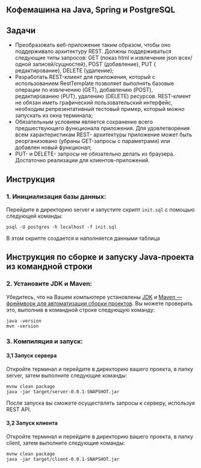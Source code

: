 
## Кофемашина на Java, Spring и PostgreSQL

## Задачи

- Преобразовать веб-приложение таким образом, чтобы оно поддерживало архитектуру REST. Должны поддерживаться следующие
  типы запросов: GET (показ html и извлечение json всех/одной записей/сущностей), POST (добавление), PUT (
  редактирование), DELETE (удаление);
- Разработать REST-клиент для приложения, который с использованием RestTemplate позволяет выполнять базовые операции по
  извлечению (GET), добавлению (POST), редактированию (PUT), удалению (DELETE) ресурсов. REST-клиент не обязан иметь
  графический пользовательский интерфейс, необходим репрезентативный тестовый пример, который можно запускать из окна
  терминала;
- Обязательным условием является сохранение всего предшествующего функционала приложения. Для удовлетворения всем
  характеристикам REST- архитектуры приложение может быть реорганизовано (убраны GET-запросы с параметрами) или добавлен
  новый функционал;
- PUT- и DELETE- запросы не обязательно делать из браузера. Достаточно реализации для клиентов-приложений.


## Инструкция 
### 1. Инициализация базы данных:

Перейдите в директорию server и запустите скрипт ```init.sql``` с помощью следующей команды:

```
psql -U postgres -h localhost -f init.sql
```

В этом скрипте cоздается и наполняется данными таблица 

## Инструкция по сборке и запуску Java-проекта из командной строки

### 2. Установите JDK и Maven:

Убедитесь, что на Вашем компьютере
установлены [JDK](https://www.oracle.com/java/technologies/downloads/)
и [Maven — фреймворк для автоматизации сборки проектов](https://maven.apache.org/). Вы можете проверить это,
выполнив в командной строке следующую команду:

```
java -version
mvn -version
```

### 3. Компиляция и запуск:

#### 3,1 Запуск сервера
Откройте терминал и перейдите в директорию вашего проекта, в папку server, затем выполните следующие команды:

```
mvnw clean package
java -jar target/server-0.0.1-SNAPSHOT.jar
```
После запуска вы сможете осуществлять запросы к серверу, используя REST API. 


#### 3,2 Запуск клиента
Откройте терминал и перейдите в директорию вашего проекта, в папку client, затем выполните следующие команды:

```
mvnw clean package
java -jar target/client-0.0.1-SNAPSHOT.jar
```
